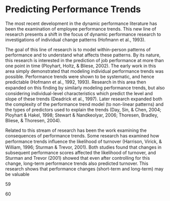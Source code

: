 # Predicting Performance Trends

The most recent development in the dynamic performance literature has been the examination of employee performance trends. This new line of research presents a shift in the focus of dynamic performance research to investigations of individual change patterns (Hofmann et al., 1993).

The goal of this line of research is to model within-person patterns of performance and to understand what affects these patterns. By its nature, this research is interested in the prediction of job performance at more than one point in time (Ployhart, Holtz, & Bliese, 2002). The early work in this area simply demonstrated that modeling individual performance trends was possible. Performance trends were shown to be systematic, and hence predictable (Hofmann et al., 1992, 1993). Research in this area then expanded on this ﬁnding by similarly modeling performance trends, but also considering individual-level characteristics which predict the level and slope of these trends (Deadrick et al., 1997). Later research expanded both the complexity of the performance trend model (to non-linear patterns) and the types of predictors used to explain the trends (Day, Sin, & Chen, 2004; Ployhart & Hakel, 1998; Stewart & Nandkeolyar, 2006; Thoresen, Bradley, Bliese, & Thoresen, 2004).

Related to this stream of research has been the work examining the consequences of performance trends. Some research has examined how performance trends inﬂuence the likelihood of turnover (Harrison, Virick, & William, 1996; Sturman & Trevor, 2001). Both studies found that changes in subsequent performance scores affected the likelihood of turnover, and Sturman and Trevor (2001) showed that even after controlling for this change, long-term performance trends also predicted turnover. This research shows that performance changes (short-term and long-term) may be valuable

59

60
